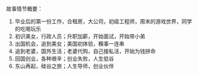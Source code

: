 故事情节概要：


1. 毕业后的第一份工作，合租房，大公司，初级工程师，周末的游戏世界，同学的吃喝玩乐
2. 初识美女，行政人员；升职加薪，开始面试，开始带小弟
3. 出国机会，追到美女；美国初体验，糗事一连串
4. 追到老婆，国外生活；老婆代购，自己接私活，开始为钱拼命
5. 回国创业，各种艰辛；创业失败，人生低谷
6. 东山再起，硅谷之旅；人生导师，创业伙伴
